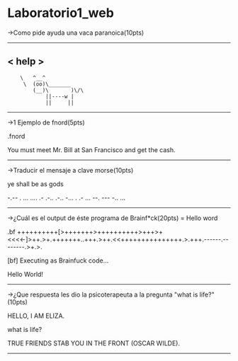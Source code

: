 # Laboratorio1_web
->Como pide ayuda una vaca paranoica(10pts)
 ______ 
< help >
 ------ 
        \   ^__^
         \  (oo)\_______
            (__)\       )\/\
                ||----w |
                ||     ||
----------------------------------------------
->1 Ejemplo de fnord(5pts)

.fnord

You must meet Mr. Bill at San Francisco and get the cash.
___________________________________________________________
->Traducir el mensaje a clave morse(10pts)

ye shall be as gods

-.-- .  ... .... .- .-.. .-..  -... .  .- ...  --. --- -.. ...
____________________________________________________________
->¿Cuál es el output de éste programa de Brainf*ck(20pts) = Hello word

.bf ++++++++++[>+++++++>++++++++++>+++>+<<<<-]>++.>+.+++++++..+++.>++.<<+++++++++++++++.>.+++.------.--------.>+.>.

[bf] Executing as Brainfuck code...

Hello World!

_____________________________________________________________
->¿Que respuesta les dio la psicoterapeuta a la pregunta "what is life?"(10pts)

HELLO, I AM ELIZA.

what is life?

TRUE FRIENDS STAB YOU IN THE FRONT (OSCAR WILDE).

______________________________________________________________
